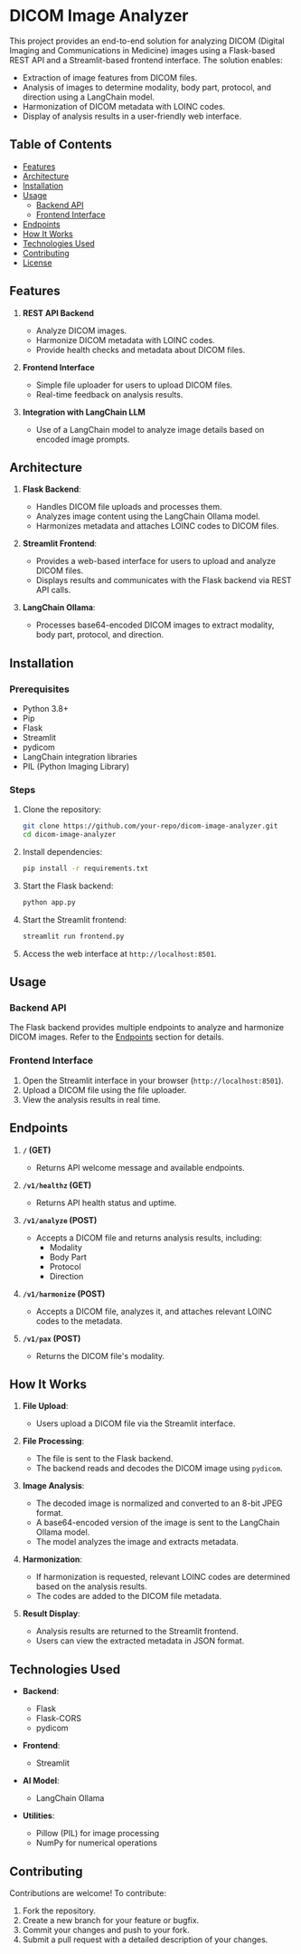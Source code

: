 # DICOM Image Analyzer

This project provides an end-to-end solution for analyzing DICOM (Digital Imaging and Communications in Medicine) images using a Flask-based REST API and a Streamlit-based frontend interface. The solution enables:

- Extraction of image features from DICOM files.
- Analysis of images to determine modality, body part, protocol, and direction using a LangChain model.
- Harmonization of DICOM metadata with LOINC codes.
- Display of analysis results in a user-friendly web interface.

## Table of Contents
- [Features](#features)
- [Architecture](#architecture)
- [Installation](#installation)
- [Usage](#usage)
  - [Backend API](#backend-api)
  - [Frontend Interface](#frontend-interface)
- [Endpoints](#endpoints)
- [How It Works](#how-it-works)
- [Technologies Used](#technologies-used)
- [Contributing](#contributing)
- [License](#license)

## Features

1. **REST API Backend**
   - Analyze DICOM images.
   - Harmonize DICOM metadata with LOINC codes.
   - Provide health checks and metadata about DICOM files.

2. **Frontend Interface**
   - Simple file uploader for users to upload DICOM files.
   - Real-time feedback on analysis results.

3. **Integration with LangChain LLM**
   - Use of a LangChain model to analyze image details based on encoded image prompts.

## Architecture

1. **Flask Backend**:
   - Handles DICOM file uploads and processes them.
   - Analyzes image content using the LangChain Ollama model.
   - Harmonizes metadata and attaches LOINC codes to DICOM files.

2. **Streamlit Frontend**:
   - Provides a web-based interface for users to upload and analyze DICOM files.
   - Displays results and communicates with the Flask backend via REST API calls.

3. **LangChain Ollama**:
   - Processes base64-encoded DICOM images to extract modality, body part, protocol, and direction.

## Installation

### Prerequisites

- Python 3.8+
- Pip
- Flask
- Streamlit
- pydicom
- LangChain integration libraries
- PIL (Python Imaging Library)

### Steps

1. Clone the repository:
   ```bash
   git clone https://github.com/your-repo/dicom-image-analyzer.git
   cd dicom-image-analyzer
   ```

2. Install dependencies:
   ```bash
   pip install -r requirements.txt
   ```

3. Start the Flask backend:
   ```bash
   python app.py
   ```

4. Start the Streamlit frontend:
   ```bash
   streamlit run frontend.py
   ```

5. Access the web interface at `http://localhost:8501`.

## Usage

### Backend API

The Flask backend provides multiple endpoints to analyze and harmonize DICOM images. Refer to the [Endpoints](#endpoints) section for details.

### Frontend Interface

1. Open the Streamlit interface in your browser (`http://localhost:8501`).
2. Upload a DICOM file using the file uploader.
3. View the analysis results in real time.

## Endpoints

1. **`/` (GET)**
   - Returns API welcome message and available endpoints.

2. **`/v1/healthz` (GET)**
   - Returns API health status and uptime.

3. **`/v1/analyze` (POST)**
   - Accepts a DICOM file and returns analysis results, including:
     - Modality
     - Body Part
     - Protocol
     - Direction

4. **`/v1/harmonize` (POST)**
   - Accepts a DICOM file, analyzes it, and attaches relevant LOINC codes to the metadata.

5. **`/v1/pax` (POST)**
   - Returns the DICOM file's modality.

## How It Works

1. **File Upload**:
   - Users upload a DICOM file via the Streamlit interface.

2. **File Processing**:
   - The file is sent to the Flask backend.
   - The backend reads and decodes the DICOM image using `pydicom`.

3. **Image Analysis**:
   - The decoded image is normalized and converted to an 8-bit JPEG format.
   - A base64-encoded version of the image is sent to the LangChain Ollama model.
   - The model analyzes the image and extracts metadata.

4. **Harmonization**:
   - If harmonization is requested, relevant LOINC codes are determined based on the analysis results.
   - The codes are added to the DICOM file metadata.

5. **Result Display**:
   - Analysis results are returned to the Streamlit frontend.
   - Users can view the extracted metadata in JSON format.

## Technologies Used

- **Backend**:
  - Flask
  - Flask-CORS
  - pydicom

- **Frontend**:
  - Streamlit

- **AI Model**:
  - LangChain Ollama

- **Utilities**:
  - Pillow (PIL) for image processing
  - NumPy for numerical operations

## Contributing

Contributions are welcome! To contribute:

1. Fork the repository.
2. Create a new branch for your feature or bugfix.
3. Commit your changes and push to your fork.
4. Submit a pull request with a detailed description of your changes.


